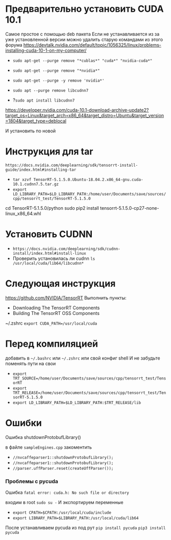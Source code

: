 # Предварительно установить CUDA 10.1
Самое простое с помощью deb пакета
Если не устанавливается из за уже установленной версии можно удалить старую командами из этого форума
https://devtalk.nvidia.com/default/topic/1056325/linux/problems-installing-cuda-10-1-on-my-computer/

- `sudo apt-get --purge remove "*cublas*" "cuda*" "nvidia-cuda*"`
- `sudo apt-get --purge remove "*nvidia*"`
- `sudo apt-get --purge -y remove 'nvidia*'`
- `sudo apt --purge remove libcudnn7`

- ?`sudo apt install libcudnn7`

https://developer.nvidia.com/cuda-10.1-download-archive-update2?target_os=Linux&target_arch=x86_64&target_distro=Ubuntu&target_version=1804&target_type=deblocal

И установить по новой

# Инструкция для tar
`https://docs.nvidia.com/deeplearning/sdk/tensorrt-install-guide/index.html#installing-tar`
- `tar xzvf TensorRT-5.1.5.0.Ubuntu-18.04.2.x86_64-gnu.cuda-10.1.cudnn7.5.tar.gz`
- `export LD_LIBRARY_PATH=$LD_LIBRARY_PATH:/home/user/Documents/save/sources/cpp/tensorrt_test/TensorRT-5.1.5.0`

cd TensorRT-5.1.5.0/python
sudo pip2 install tensorrt-5.1.5.0-cp27-none-linux_x86_64.whl

# Установить CUDNN
- `https://docs.nvidia.com/deeplearning/sdk/cudnn-install/index.html#install-linux`
- Проверить установилась ли cudnn `ls /usr/local/cuda/lib64/libcudnn*`

# Следующая инструкция 
https://github.com/NVIDIA/TensorRT
Выполнить пункты:
- Downloading The TensorRT Components
- Building The TensorRT OSS Components

~/.zshrc
`export CUDA_PATH=/usr/local/cuda`

# Перед компиляцией
добавить в `~/.bashrc` или `~/.zshrc` или свой конфиг shell
И не забудьте поменять пути на свои
- `export TRT_SOURCE=/home/user/Documents/save/sources/cpp/tensorrt_test/TensorRT`
- `export TRT_RELEASE=/home/user/Documents/save/sources/cpp/tensorrt_test/TensorRT-5.1.5.0`
- `export LD_LIBRARY_PATH=$LD_LIBRARY_PATH:$TRT_RELEASE/lib`

# Ошибки
Ошибка shutdownProtobufLibrary()

в файле `sampleEngines.cpp` закоментить

- `//nvcaffeparser1::shutdownProtobufLibrary();`
- `//nvcaffeparser1::shutdownProtobufLibrary();`
- `//parser.uffParser.reset(createUffParser());`

### Проблемы с pycuda

Ошибка `fatal error: cuda.h: No such file or directory`

входим в root `sudo su -`
И экспортируем переменные
- `export CPATH=$CPATH:/usr/local/cuda/include`
- `export LIBRARY_PATH=$LIBRARY_PATH:/usr/local/cuda/lib64`

После устанавливаем pycuda из под рут
`pip install pycuda`
`pip3 install pycuda`
